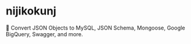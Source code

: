 # nijikokunj
🧞 Convert JSON Objects to MySQL, JSON Schema, Mongoose, Google BigQuery, Swagger, and more.
